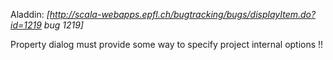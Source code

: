 Aladdin: *[http://scala-webapps.epfl.ch/bugtracking/bugs/displayItem.do?id=1219 bug 1219]*

Property dialog must provide some way to specify project internal options !!
